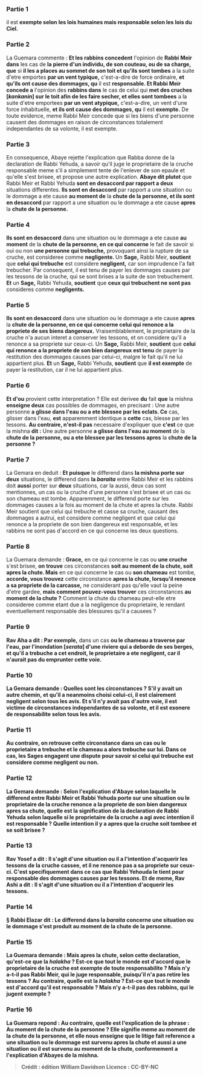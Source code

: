 
### Partie 1
il est <b>exempte selon les lois humaines mais responsable selon les lois du Ciel.</b>

### Partie 2
La Guemara commente : <b>Et les rabbins concedent</b> l'opinion de <b>Rabbi Meir dans</b> les cas de <b>la pierre d'un individu, de son couteau, ou de sa charge, que</b> si <b>il les a places au sommet de son toit et qu'ils sont tombes</b> a la suite d'etre emportes <b>par un vent typique,</b> c'est-a-dire de force ordinaire, <b>et qu'ils ont cause des dommages, qu</b> il est <b>responsable. Et Rabbi Meir concede a</b> l'opinion des <b>rabbins dans</b> le cas de celui qui <b>met des cruches [<i>kankanin</i>] sur le toit afin de les faire secher, et elles sont tombees</b> a la suite d'etre emportees <b>par un vent atypique,</b> c'est-a-dire, un vent d'une force inhabituelle, <b>et ils ont cause des dommages, qu</b> il est <b>exempte.</b> De toute evidence, meme Rabbi Meir concede que si les biens d'une personne causent des dommages en raison de circonstances totalement independantes de sa volonte, il est exempte.

### Partie 3
En consequence, Abaye rejette l'explication que Rabba donne de la declaration de Rabbi Yehuda, a savoir qu'il juge le proprietaire de la cruche responsable meme s'il a simplement tente de l'enlever de son epaule et qu'elle s'est brisee, et propose une autre explication. <b>Abaye dit plutot</b> que Rabbi Meir et Rabbi Yehuda <b>sont en desaccord par rapport a deux</b> situations differentes. <b>Ils sont en desaccord</b> par rapport a une situation ou le dommage a ete cause <b>au moment de</b> la <b>chute de la personne, et ils sont en desaccord</b> par rapport a une situation ou le dommage a ete cause <b>apres</b> la <b>chute de la personne.</b>

### Partie 4
<b>Ils sont en desaccord</b> dans une situation ou le dommage a ete cause <b>au moment</b> de la <b>chute de la personne, en ce qui concerne</b> le fait de savoir si oui ou non <b>une personne qui trebuche,</b> provoquant ainsi la rupture de sa cruche, est consideree comme <b>negligente. </b> Un <b>Sage,</b> Rabbi Meir, <b>soutient</b> que <b>celui qui trebuche</b> est considere <b>negligent,</b> car son imprudence l'a fait trebucher. Par consequent, il est tenu de payer les dommages causes par les tessons de la cruche, qui se sont brises a la suite de son trebuchement. <b>Et</b> un <b>Sage,</b> Rabbi Yehuda, <b>soutient</b> que <b>ceux qui trebuchent ne sont pas</b> consideres comme <b>negligents.</b>

### Partie 5
<b>Ils sont en desaccord</b> dans une situation ou le dommage a ete cause <b>apres</b> la <b>chute de la personne, en ce qui concerne celui qui renonce a la propriete de ses biens dangereux.</b> Vraisemblablement, le proprietaire de la cruche n'a aucun interet a conserver les tessons, et on considere qu'il a renonce a sa propriete sur ceux-ci. Un <b>Sage,</b> Rabbi Meir, <b>soutient</b> que <b>celui qui renonce a la propriete de son bien dangereux est tenu</b> de payer la restitution des dommages causes par celui-ci, malgre le fait qu'il ne lui appartient plus. <b>Et</b> un <b>Sage,</b> Rabbi Yehuda, <b>soutient</b> que <b>il est exempte</b> de payer la restitution, car il ne lui appartient plus.

### Partie 6
<b>Et d'ou</b> provient cette interpretation ? Elle est derivee <b>du</b> fait <b>que</b> la mishna <b>enseigne deux</b> cas possibles de dommages, en precisant : Une autre personne <b>a glisse dans l'eau ou a ete blessee par les eclats. Ce</b> cas, glisser dans l'eau, <b>est</b> apparemment identique a <b>cette</b> cas, blesse par les tessons. <b>Au contraire, n'est-il pas</b> necessaire d'expliquer que <b>c'est</b> ce que la mishna <b>dit :</b> Une autre personne <b>a glisse dans l'eau au moment</b> de la <b>chute de la personne, ou a ete blessee par les tessons apres</b> la <b>chute de la personne ?</b>

### Partie 7
La Gemara en deduit : <b>Et puisque</b> le differend dans <b>la mishna porte sur deux</b> situations, le differend dans <b>la <i>baraita</i></b> entre Rabbi Meir et les rabbins doit <b>aussi</b> porter sur <b>deux</b> situations, car la aussi, deux cas sont mentionnes, un cas ou la cruche d'une personne s'est brisee et un cas ou son chameau est tombe. Apparemment, le differend porte sur les dommages causes a la fois au moment de la chute et apres la chute. Rabbi Meir soutient que celui qui trebuche et casse sa cruche, causant des dommages a autrui, est considere comme negligent et que celui qui renonce a la propriete de son bien dangereux est responsable, et les rabbins ne sont pas d'accord en ce qui concerne les deux questions.

### Partie 8
La Guemara demande : <b>Grace,</b> en ce qui concerne le cas ou <b>une cruche</b> s'est brisee, <b>on trouve</b> ces circonstances <b>soit au moment de la chute, soit apres la chute. Mais</b> en ce qui concerne le cas ou <b>son chameau</b> est tombe, <b>accorde, vous trouvez</b> cette circonstance <b>apres la chute, lorsqu'il renonce a sa propriete de la carcasse,</b> ne considerant pas qu'elle vaut la peine d'etre gardee, <b>mais comment pouvez-vous trouver</b> ces circonstances <b>au moment de la chute ?</b> Comment la chute du chameau peut-elle etre consideree comme etant due a la negligence du proprietaire, le rendant eventuellement responsable des blessures qu'il a causees ?

### Partie 9
<b>Rav Aha a dit : Par exemple,</b> dans un cas <b>ou le chameau <b>a traverse par l'eau, par l'inondation [<i>serata</i>] d'une riviere</b> qui a deborde de ses berges, et qu'il a trebuche a cet endroit, le proprietaire a ete negligent, car il n'aurait pas du emprunter cette voie.

### Partie 10
La Gemara demande : <b>Quelles sont les circonstances ? S'il y avait un autre chemin,</b> et qu'il a neanmoins choisi celui-ci, <b>il est</b> clairement <b>negligent</b> selon tous les avis. <b>Et s'il n'y avait pas d'autre voie, il est victime de circonstances independantes de sa volonte,</b> et il est exonere de responsabilite selon tous les avis.

### Partie 11
<b>Au contraire, on retrouve</b> cette circonstance dans un cas <b>ou le proprietaire a <b>trebuche et le chameau</b> a alors <b>trebuche sur lui.</b> Dans ce cas, les Sages engagent une dispute pour savoir si celui qui trebuche est considere comme negligent ou non.

### Partie 12
La Gemara demande : Selon l'explication d'Abaye selon laquelle le differend entre Rabbi Meir et Rabbi Yehuda porte sur une situation ou le proprietaire de la cruche <b>renonce a la propriete de son bien dangereux</b> apres sa chute, <b>quelle est la signification de la declaration de Rabbi Yehuda selon laquelle si le proprietaire de la cruche a agi <b>avec intention</b> il est responsable ? Quelle intention <b>il y a</b> apres que la cruche soit tombee et se soit brisee ?

### Partie 13
<b>Rav Yosef a dit :</b> Il s'agit d'une situation <b>ou il a l'intention d'acquerir les tessons</b> de la cruche cassee, et il ne renonce pas a sa propriete sur ceux-ci. C'est specifiquement dans ce cas que Rabbi Yehouda le tient pour responsable des dommages causes par les tessons. <b>Et de meme, Rav Ashi a dit :</b> Il s'agit d'une situation <b>ou il a l'intention d'acquerir les tessons.</b>

### Partie 14
§ <b>Rabbi Elazar dit : Le differend</b> dans la <i>baraita</i> concerne une situation ou le dommage s'est produit <b>au moment</b> de la <b>chute de la personne.</b>

### Partie 15
La Guemara demande : <b>Mais apres la chute,</b> selon cette declaration, <b>qu'est-ce que</b> la <i>halakha</i> ? Est-ce que <b>tout le monde est d'accord</b> que le proprietaire de la cruche est <b>exempte</b> de toute responsabilite ? <b>Mais n'y a-t-il pas Rabbi Meir, qui le juge</b> <b>responsable,</b> puisqu'il n'a pas retire les tessons ? <b>Au contraire, quelle</b> est la <i>halakha</i> ? Est-ce que <b>tout le monde est d'accord</b> qu'il est <b>responsable ? Mais n'y a-t-il pas des rabbins, qui le jugent</b> <b>exempte ?</b>

### Partie 16
La Guemara repond : <b>Au contraire, quelle</b> est l'explication de la phrase : <b>Au moment de</b> la <b>chute de la personne ?</b> Elle signifie <b>meme au moment de</b> la <b>chute de la personne, et</b> elle <b>nous enseigne</b> que le litige fait reference a une situation ou le dommage est survenu apres la chute et aussi a une situation ou il est survenu au moment de la chute, <b>conformement a l'explication d'Abayes</b> de la mishna.

>Crédit : édition William Davidson
>Licence : CC-BY-NC